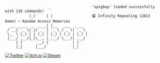 ```
                    _                   'spigbop' loaded successfully with 138 commands!
           (_)     | |                  🎧 Infinity Repeating (2013 Demo) ~ Random Access Memories
  ___ _ __  _  __ _| |__   ___  _ __    
 / __| '_ \| |/ _` | '_ \ / _ \| '_ \   
 \__ \ |_) | | (_| | |_) | (_) | |_) |  
 |___/ .__/|_|\__, |_.__/ \___/| .__/   
     | |       __/ |           | |    
     |_|      |___/            |_|      
```

[![Twitter](https://img.shields.io/badge/Twitter-%231DA1F2.svg?logo=Twitter&logoColor=white&style=for-the-badge)](https://twitter.com/xpoxy_)
[![itch.io](https://img.shields.io/badge/itch.io-%23FF0B34.svg?logo=Itch.io&logoColor=white&style=for-the-badge)](https://xpoxy.itch.io/)
[![Steam](https://img.shields.io/badge/Steam-%23000000.svg?logo=steam&logoColor=white&style=for-the-badge)](https://steamcommunity.com/id/xpoxy/)
